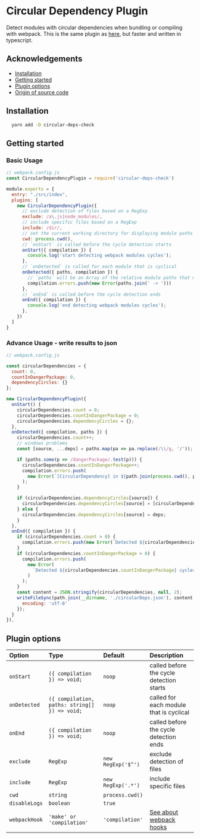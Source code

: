 
# Circular Dependency Plugin

Detect modules with circular dependencies when bundling or compiling with webpack.
This is the same plugin as [here](https://github.com/aackerman/circular-dependency-plugin), but faster and written in typescript.

## Acknowledgements

 - [Installation](https://github.com/woophi/circular-deps-check#installation)
 - [Getting started](https://github.com/woophi/circular-deps-check#getting-started)
 - [Plugin options](https://github.com/woophi/circular-deps-check#plugin-options)
 - [Origin of source code](https://github.com/aackerman/circular-dependency-plugin)

  
## Installation

```bash
  yarn add -D circular-deps-check
```
    
## Getting started

### Basic Usage

```js
// webpack.config.js
const CircularDependencyPlugin = require('circular-deps-check')

module.exports = {
  entry: "./src/index",
  plugins: [
    new CircularDependencyPlugin({
      // exclude detection of files based on a RegExp
      exclude: /a\.js|node_modules/,
      // include specific files based on a RegExp
      include: /dir/,
      // set the current working directory for displaying module paths
      cwd: process.cwd(),
      // `onStart` is called before the cycle detection starts
      onStart({ compilation }) {
        console.log('start detecting webpack modules cycles');
      },
      // `onDetected` is called for each module that is cyclical
      onDetected({ paths, compilation }) {
        // `paths` will be an Array of the relative module paths that make up the cycle
        compilation.errors.push(new Error(paths.join(' -> ')))
      },
      // `onEnd` is called before the cycle detection ends
      onEnd({ compilation }) {
        console.log('end detecting webpack modules cycles');
      },
    })
  ]
}
```

### Advance Usage - write results to json

```js
// webpack.config.js

const circularDependencies = {
  count: 0,
  countInDangerPackage: 0,
  dependencyCircles: {}
};

new CircularDependencyPlugin({
  onStart() {
    circularDependencies.count = 0;
    circularDependencies.countInDangerPackage = 0;
    circularDependencies.dependencyCircles = {};
  },
  onDetected({ compilation, paths }) {
    circularDependencies.count++;
    // windows problems
    const [source, ...deps] = paths.map(pa => pa.replace(/\\/g, '/'));

    if (paths.some(p => /dangerPackage/.test(p))) {
      circularDependencies.countInDangerPackage++;
      compilation.errors.push(
        new Error(`[CircularDependency] in ${path.join(process.cwd(), paths[0])}:\n ${deps.join(' -> ')}`)
      );
    }

    if (circularDependencies.dependencyCircles[source]) {
      circularDependencies.dependencyCircles[source] = [circularDependencies.dependencyCircles[source], deps];
    } else {
      circularDependencies.dependencyCircles[source] = deps;
    }
  },
  onEnd({ compilation }) {
    if (circularDependencies.count > 0) {
      compilation.errors.push(new Error(`Detected ${circularDependencies.count} cycles in dependency tree.`));
    }
    if (circularDependencies.countInDangerPackage > 0) {
      compilation.errors.push(
        new Error(
          `Detected ${circularDependencies.countInDangerPackage} cycles in dependency tree of dangerPackage - please refactor code to eliminate them.`
        )
      );
    }
    const content = JSON.stringify(circularDependencies, null, 2);
    writeFileSync(path.join(__dirname, './circularDeps.json'), content, {
      encoding: 'utf-8'
    });
  }
}),
```
## Plugin options

| Option | Type     | Default | Description                |
| :-------- | :------- | :------- | :------------------------- |
| `onStart` | `({ compilation }) => void;`| `noop` | called before the cycle detection starts |
| `onDetected` | `({ compilation, paths: string[] }) => void;`| `noop` | called for each module that is cyclical |
| `onEnd` | `({ compilation }) => void;`| `noop` | called before the cycle detection ends |
| `exclude` | `RegExp`| `new RegExp('$^')` | exclude detection of files |
| `include` | `RegExp`| `new RegExp('.*')` | include specific files |
| `cwd` | `string` | `process.cwd()` | |
| `disableLogs` | `boolean`| `true` |  |
| `webpackHook` | `'make' or 'compilation'`| `'compilation'` | [See about webpack hooks](https://webpack.js.org/api/compiler-hooks/#compilation) |
